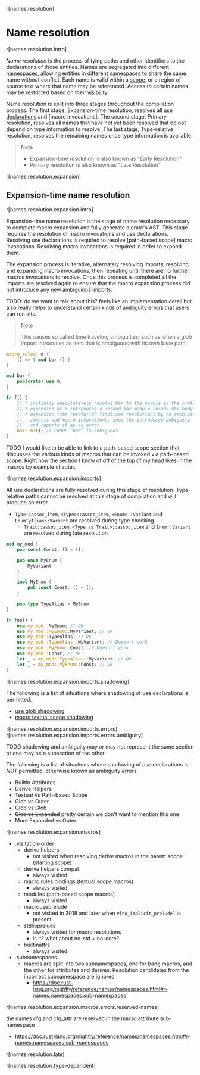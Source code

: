 r[names.resolution]
# Name resolution

r[names.resolution.intro]

_Name resolution_ is the process of tying paths and other identifiers to the
declarations of those entities. Names are segregated into different
[namespaces], allowing entities in different namespaces to share the same name
without conflict. Each name is valid within a [scope], or a region of source
text where that name may be referenced. Access to certain names may be
restricted based on their [visibility].

Name resolution is split into three stages throughout the compilation process.
The first stage, Expansion-time resolution, resolves all [use declarations] and
[macro invocations]. The second stage, Primary resolution, resolves all names
that have not yet been resolved that do not depend on type information to
resolve. The last stage, Type-relative resolution, resolves the remaining names
once type information is available.

> Note
>
> * Expansion-time resolution is also known as "Early Resolution"
> * Primary resolution is also known as "Late Resolution"

r[names.resolution.expansion]
## Expansion-time name resolution

r[names.resolution.expansion.intro]

Expansion-time name resolution is the stage of name resolution necessary to
complete macro expansion and fully generate a crate's AST. This stage requires
the resolution of macro invocations and use declarations. Resolving use
declarations is required to resolve [path-based scope] macro invocations.
Resolving macro invocations is required in order to expand them.

The expansion process is iterative, alternately resolving imports, resolving
and expanding macro invocations, then repeating until there are no further
macros invocations to resolve. Once this process is completed all the imports
are resolved again to ensure that the macro expansion process did not introduce
any new ambiguious imports.

TODO: do we want to talk about this? feels like an implementation detail but
also really helps to understand certain kinds of ambiguity errors that users
can run into.

> Note
>
> This causes so called time traveling ambiguities, such as when a glob import introduces an item that is ambiguous with its own base path.
>
```rust
macro_rules! m {
    () => { mod bar {} }
}

mod bar {
    pub(crate) use m;
}

fn f() {
    // * initially speculatively resolve bar to the module in the crate root
    // * expansion of m introduces a second bar module inside the body of f
    // * expansion-time resolution finalizes resolutions by re-resolving all
    //   imports and macro invocations, sees the introduced ambiguity
    //   and reports it as an error
    bar::m!(); // ERROR `bar` is ambiguous
}
```

TODO I would like to be able to link to a path-based scope section that
     discusses the various kinds of macros that can be invoked via path-based scope.
     Right now the section I know of off of the top of my head lives in the macros
     by example chapter.

r[names.resolution.expansion.imports]

All use declarations are fully resolved during this stage of resolution.
Type-relative paths cannot be resolved at this stage of compilation and will
produce an error.

* `Type::assoc_item`, `<Type>::assoc_item`, `<Enum>::Variant` and `EnumTyAlias::Variant` are resolved during type checking
    * `Trait::assoc_item`, `<Type as Trait>::assoc_item` and `Enum::Variant` are resolved during late resolution

```rust
mod my_mod {
    pub const Const: () = ();

    pub enum MyEnum {
        MyVariant
    }

    impl MyEnum {
        pub const Const: () = ();
    }

    pub type TypeAlias = MyEnum;
}

fn foo() {
    use my_mod::MyEnum; // OK
    use my_mod::MyEnum::MyVariant; // OK
    use my_mod::TypeAlias; // OK
    use my_mod::TypeAlias::MyVariant; // Doesn't work
    use my_mod::MyEnum::Const; // Doesn't work
    use my_mod::Const; // OK
    let _ = my_mod::TypeAlias::MyVariant; // OK
    let _ = my_mod::MyEnum::Const; // OK
}
```

r[names.resolution.expansion.imports.shadowing]

The following is a list of situations where shadowing of use declarations is permitted:

* [use glob shadowing]
* [macro textual scope shadowing]

r[names.resolution.expansion.imports.errors]
r[names.resolution.expansion.imports.errors.ambiguity]

TODO shadowing and ambiguity may or may not represent the same section or one may be a subsection of the other

The following is a list of situations where shadowing of use declarations is
_NOT_ permitted, otherwise known as ambiguity errors:

* Builtin Attributes
* Derive Helpers
* Textual Vs Path-based Scope
* Glob vs Outer
* Glob vs Glob
* ~~Glob vs Expanded~~ pretty certain we don't want to mention this one
* More Expanded vs Outer

r[names.resolution.expansion.macros]

* .visitation-order
    * derive helpers
        * not visited when resolving derive macros in the parent scope (starting scope)
    * derive helpers compat
        * always visited
    * macro rules bindings (textual scope macros)
        * always visited
    * modules (path-based scope macros)
        * always visited
    * macrouseprelude
        * not visited in 2018 and later when `#[no_implicit_prelude]` is present
    * stdlibprelude
        * always visited for macro resolutions
        * is it? what about no-std + no-core?
    * builtinattrs
        * always visited
* .subnamespaces
    * macros are split into two subnamespaces, one for bang macros, and the other for attributes and derives. Resolution candidates from the incorrect subnamespace are ignored
        * https://doc.rust-lang.org/nightly/reference/names/namespaces.html#r-names.namespaces.sub-namespaces

r[names.resolution.expansion.macros.errors.reserved-names]

the names cfg and cfg_attr are reserved in the macro attribute sub-namespace

* https://doc.rust-lang.org/nightly/reference/names/namespaces.html#r-names.namespaces.sub-namespaces


r[names.resolution.late]

r[names.resolution.type-dependent]

[use glob shadowing]: ../items/use-declarations.md#r-items.use.glob.shadowing
[Macros]: ../macros.md
[use declarations]: ../items/use-declarations.md
[macro textual scope shadowing]: ../macros-by-example.md#r-macro.decl.scope.textual.shadow
[`let` bindings]: ../statements.md#let-statements
[item definitions]: ../items.md
[namespaces]: ../names/namespaces.md
[scope]: ../names/scopes.md
[visibility]: ../visibility-and-privacy.md
